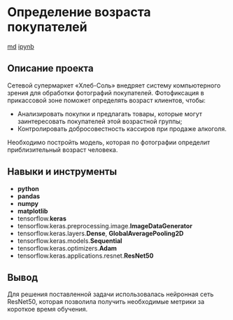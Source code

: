 # Определение возраста покупателей

[md](https://github.com/VotinovAlS/Portfolio/blob/master/Yandex_Praktikum_Projects/14.Age_prediction/README.md)    [ipynb](https://github.com/VotinovAlS/Portfolio/blob/master/Yandex_Praktikum_Projects/14.Age_prediction/P14_Age_prediction.ipynb)

## Описание проекта

Сетевой супермаркет «Хлеб-Соль» внедряет систему компьютерного зрения для обработки фотографий покупателей. Фотофиксация в прикассовой зоне поможет определять возраст клиентов, чтобы:
- Анализировать покупки и предлагать товары, которые могут заинтересовать покупателей этой возрастной группы;
- Контролировать добросовестность кассиров при продаже алкоголя.

Необходимо постройть модель, которая по фотографии определит приблизительный возраст человека.


## Навыки и инструменты

- **python**
- **pandas**
- **numpy**
- **matplotlib**
- tensorflow.**keras**
- tensorflow.keras.preprocessing.image.**ImageDataGenerator**
- tensorflow.keras.layers.**Dense**, **GlobalAveragePooling2D**
- tensorflow.keras.models.**Sequential**
- tensorflow.keras.optimizers.**Adam**
- tensorflow.keras.applications.resnet.**ResNet50**

## Вывод

Для решения поставленной задачи использовалась нейронная сеть ResNet50, которая позволила получить необходимые метрики за короткое время обучения.